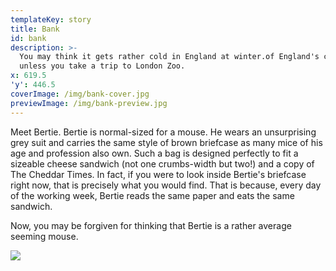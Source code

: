 ```yaml
---
templateKey: story
title: Bank
id: bank
description: >-
  You may think it gets rather cold in England at winter.of England's capital
  unless you take a trip to London Zoo.
x: 619.5
'y': 446.5
coverImage: /img/bank-cover.jpg
previewImage: /img/bank-preview.jpg
---
```

Meet Bertie. Bertie is normal-sized for a mouse. He wears an unsurprising grey suit and carries the same style of brown briefcase as many mice of his age and profession also own. Such a bag is designed perfectly to fit a sizeable cheese sandwich (not one crumbs-width but two!) and a copy of The Cheddar Times. In fact, if you were to look inside Bertie's briefcase right now, that is precisely what you would find. That is because, every day of the working week, Bertie reads the same paper and eats the same sandwich.

Now, you may be forgiven for thinking that Bertie is a rather average seeming mouse.

<!--break-->

![](/img/under-construction.png)
